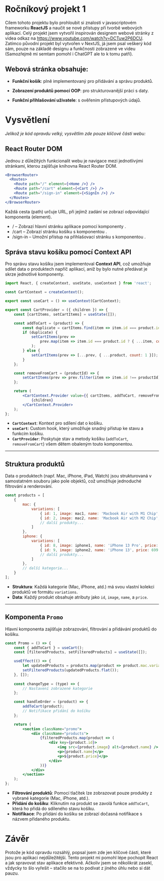 # Ročníkový projekt 1

Cílem tohoto projektu bylo prohloubit si znalosti v javascriptovém frameworku **ReactJS** a naučit se nové přístupy při tvorbě webových aplikací. Celý projekt jsem vytvořil inspirován designem webové stránky z videa odkaz na https://www.youtube.com/watch?v=DCTuw2P6DCU. Zatímco původní projekt byl vytvořen v NextJS, já jsem psal veškerý kód sám, pouze na základě designu a funkčnosti zobrazené ve videu (Samozřejmě mi semtam pomohl i ChatGPT ale to k tomu patří).

## Webová stránka obsahuje:

- **Funkční košík**: plně implementovaný pro přidávání a správu produktů.

- **Zobrazení produktů pomocí OOP**: pro strukturovanější práci s daty.

- **Funkční přihlašování uživatele**: s ověřením přístupových údajů.


# Vysvětlení

*Jelikož je kód opravdu velký, vysvětlím zde pouze klíčové části webu:*

## React Router DOM
Jednou z důležitých funkcionalit webu je navigace mezi jednotlivými stránkami, kterou zajišťuje knihovna React Router DOM.

```jsx
<BrowserRouter>
  <Routes>
    <Route path="/" element={<Home />} />
    <Route path="/cart" element={<Cart />} />
    <Route path="/sign-in" element={<SignIn />} />
  </Routes>
</BrowserRouter>
```
Každá cesta (path) určuje URL, při jejímž zadání se zobrazí odpovídající komponenta (element).

- / – Zobrazí hlavní stránku aplikace pomocí komponenty <Home />.
- /cart – Zobrazí stránku košíku s komponentou <Cart />.
- /sign-in – Umožní přístup na přihlašovací stránku s komponentou <SignIn />.




## Správa stavu košíku pomocí Context API

Pro správu stavu košíku jsem implementoval **Context API**, což umožňuje sdílet data o produktech napříč aplikací, aniž by bylo nutné předávat je skrze jednotlivé komponenty.

```jsx
import React, { createContext, useState, useContext } from 'react';

const CartContext = createContext();

export const useCart = () => useContext(CartContext);

export const CartProvider = ({ children }) => {
    const [cartItems, setCartItems] = useState([]);

    const addToCart = (product) => {
        const duplicate = cartItems.find(item => item.id === product.id);
        if (duplicate) {
            setCartItems(prev =>
                prev.map(item => item.id === product.id ? { ...item, count: item.count + 1 } : item)
            );
        } else {
            setCartItems(prev => [...prev, { ...product, count: 1 }]);
        }
    };

    const removeFromCart = (productId) => {
        setCartItems(prev => prev.filter(item => item.id !== productId));
    };

    return (
        <CartContext.Provider value={{ cartItems, addToCart, removeFromCart }}>
            {children}
        </CartContext.Provider>
    );
};
```

- **`CartContext`**: Kontext pro sdílení dat o košíku.  
- **`useCart`**: Custom hook, který umožňuje snadný přístup ke stavu a funkcím košíku.  
- **`CartProvider`**: Poskytuje stav a metody košíku (`addToCart`, `removeFromCart`) všem dětem obaleným touto komponentou.

---



## Struktura produktů

Data o produktech (např. Mac, iPhone, iPad, Watch) jsou strukturovaná v samostatném souboru jako pole objektů, což umožňuje jednoduché filtrování a renderování.

```jsx
const products = [
    {
        mac: {
            variations: [
                { id: 1, image: mac1, name: 'Macbook Air with M1 Chip', price: 999 },
                { id: 2, image: mac2, name: 'Macbook Air with M2 Chip', price: 1199 },
                // další produkty...
            ]
        },
        iphone: {
            variations: [
                { id: 8, image: iphone1, name: 'iPhone 13 Pro', price: 999 },
                { id: 9, image: iphone2, name: 'iPhone 13', price: 699 },
                // další produkty...
            ]
        },
        // další kategorie...
    }
];
```

- **Struktura**: Každá kategorie (Mac, iPhone, atd.) má svou vlastní kolekci produktů ve formátu `variations`.  
- **Data**: Každý produkt obsahuje atributy jako `id`, `image`, `name`, a `price`.

---



## Komponenta `Promo`

Hlavní komponenta zajišťuje zobrazování, filtrování a přidávání produktů do košíku.

```jsx
const Promo = () => {
    const { addToCart } = useCart();
    const [filteredProducts, setFilteredProducts] = useState([]);

    useEffect(() => {
        let updatedProducts = products.map(product => product.mac.variations); // Default: Mac produkty
        setFilteredProducts(updatedProducts.flat());
    }, []);
    
    const changeType = (type) => {
        // Nastavení zobrazené kategorie
    };

    const handleOrder = (product) => {
        addToCart(product);
        // Notifikace přidání do košíku
    };

    return (
        <section className="promo">
            <div className="products">
                {filteredProducts.map(product => (
                    <div key={product.id}>
                        <img src={product.image} alt={product.name} />
                        <p>{product.name}</p>
                        <p>${product.price}</p>
                    </div>
                ))}
            </div>
        </section>
    );
};
```

- **Filtrování produktů**: Pomocí tlačítek lze zobrazovat pouze produkty z vybrané kategorie (Mac, iPhone, atd.).  
- **Přidání do košíku**: Kliknutím na produkt se zavolá funkce `addToCart`, která ho přidá do sdíleného stavu košíku.  
- **Notifikace**: Po přidání do košíku se zobrazí dočasná notifikace s názvem přidaného produktu.


# Závěr
Protože je kód opravdu rozsáhlý, popsal jsem zde jen klíčové části, které jsou pro aplikaci nejdůležitější. Tento projekt mi pomohl lépe pochopit React a jak spravovat stav aplikace efektivně. Ačkoliv jsem se několikrát zasekl, vždycky to šlo vyřešit – stačilo se na to podívat z jiného úhlu nebo si dát pauzu.


